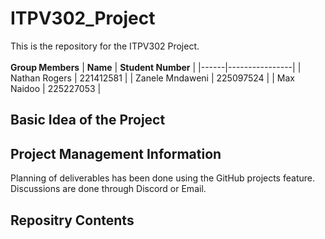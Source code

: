 # ITPV302_Project
This is the repository for the ITPV302 Project.\
\
**Group Members**
| **Name** | **Student Number** |
|------|----------------|
| Nathan Rogers | 221412581 |
| Zanele Mndaweni | 225097524 |
| Max Naidoo | 225227053 |

## Basic Idea of the Project


## Project Management Information
Planning of deliverables has been done using the GitHub projects feature.
Discussions are done through Discord or Email.

## Repositry Contents
